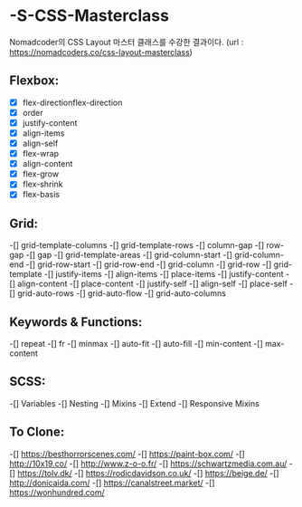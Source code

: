 # -S-CSS-Masterclass

Nomadcoder의 CSS Layout 마스터 클래스를 수강한 결과이다.
(url : https://nomadcoders.co/css-layout-masterclass)

## Flexbox:

-[x] flex-directionflex-direction
-[x] order
-[x] justify-content
-[x] align-items
-[x] align-self
-[x] flex-wrap
-[x] align-content
-[x] flex-grow
-[x] flex-shrink
-[x] flex-basis

## Grid:

-[] grid-template-columns
-[] grid-template-rows
-[] column-gap
-[] row-gap
-[] gap
-[] grid-template-areas
-[] grid-column-start
-[] grid-column-end
-[] grid-row-start
-[] grid-row-end
-[] grid-column
-[] grid-row
-[] grid-template
-[] justify-items
-[] align-items
-[] place-items
-[] justify-content
-[] align-content
-[] place-content
-[] justify-self
-[] align-self
-[] place-self
-[] grid-auto-rows
-[] grid-auto-flow
-[] grid-auto-columns

## Keywords & Functions:

-[] repeat
-[] fr
-[] minmax
-[] auto-fit
-[] auto-fill
-[] min-content
-[] max-content


## SCSS:

-[] Variables
-[] Nesting
-[] Mixins
-[] Extend
-[] Responsive Mixins

## To Clone:

-[] https://besthorrorscenes.com/
-[] https://paint-box.com/
-[] http://10x19.co/
-[] http://www.z-o-o.fr/
-[] https://schwartzmedia.com.au/
-[] https://tolv.dk/
-[] https://rodicdavidson.co.uk/
-[] https://beige.de/
-[] http://donicaida.com/
-[] https://canalstreet.market/
-[] https://wonhundred.com/
